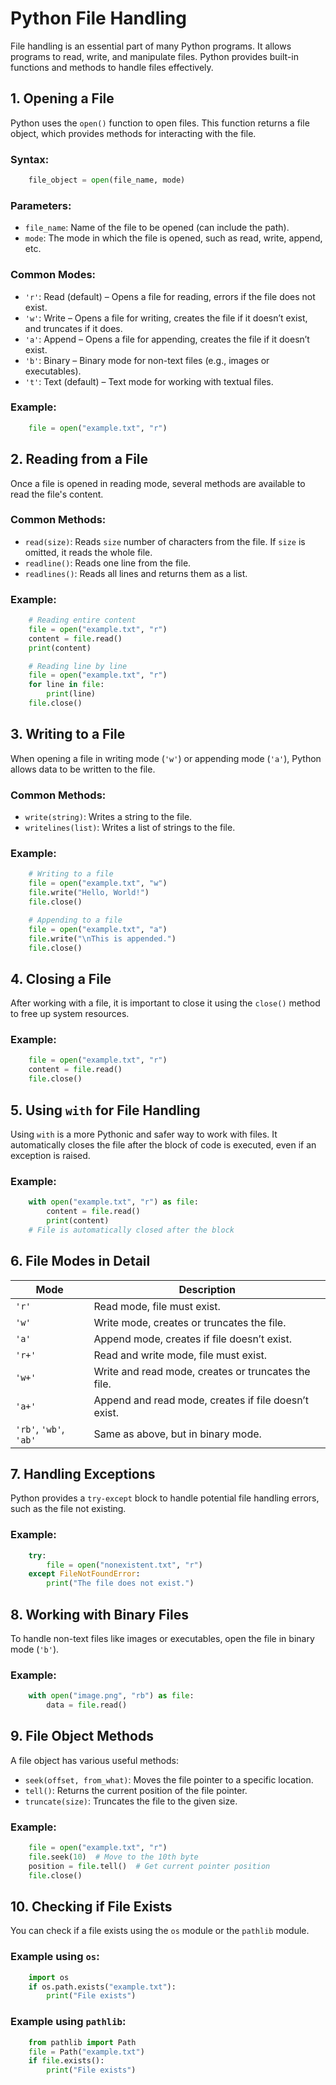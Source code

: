 # Python File Handling

File handling is an essential part of many Python programs. It allows programs to read, write, and manipulate files. Python provides built-in functions and methods to handle files effectively.

## 1. Opening a File

Python uses the `open()` function to open files. This function returns a file object, which provides methods for interacting with the file.

### Syntax:
```python
    file_object = open(file_name, mode)
```
### Parameters:
- `file_name`: Name of the file to be opened (can include the path).
- `mode`: The mode in which the file is opened, such as read, write, append, etc.

### Common Modes:
- `'r'`: Read (default) – Opens a file for reading, errors if the file does not exist.
- `'w'`: Write – Opens a file for writing, creates the file if it doesn’t exist, and truncates if it does.
- `'a'`: Append – Opens a file for appending, creates the file if it doesn’t exist.
- `'b'`: Binary – Binary mode for non-text files (e.g., images or executables).
- `'t'`: Text (default) – Text mode for working with textual files.

### Example:
```python
    file = open("example.txt", "r")
```
## 2. Reading from a File

Once a file is opened in reading mode, several methods are available to read the file's content.

### Common Methods:
- `read(size)`: Reads `size` number of characters from the file. If `size` is omitted, it reads the whole file.
- `readline()`: Reads one line from the file.
- `readlines()`: Reads all lines and returns them as a list.

### Example:
```python
    # Reading entire content
    file = open("example.txt", "r")
    content = file.read()
    print(content)

    # Reading line by line
    file = open("example.txt", "r")
    for line in file:
        print(line)
    file.close()
```
## 3. Writing to a File

When opening a file in writing mode (`'w'`) or appending mode (`'a'`), Python allows data to be written to the file.

### Common Methods:
- `write(string)`: Writes a string to the file.
- `writelines(list)`: Writes a list of strings to the file.

### Example:
```python
    # Writing to a file
    file = open("example.txt", "w")
    file.write("Hello, World!")
    file.close()

    # Appending to a file
    file = open("example.txt", "a")
    file.write("\nThis is appended.")
    file.close()
```
## 4. Closing a File

After working with a file, it is important to close it using the `close()` method to free up system resources.

### Example:
```python
    file = open("example.txt", "r")
    content = file.read()
    file.close()
```
## 5. Using `with` for File Handling

Using `with` is a more Pythonic and safer way to work with files. It automatically closes the file after the block of code is executed, even if an exception is raised.

### Example:
```python
    with open("example.txt", "r") as file:
        content = file.read()
        print(content)
    # File is automatically closed after the block
```
## 6. File Modes in Detail

| Mode | Description |
|------|-------------|
| `'r'` | Read mode, file must exist. |
| `'w'` | Write mode, creates or truncates the file. |
| `'a'` | Append mode, creates if file doesn’t exist. |
| `'r+'` | Read and write mode, file must exist. |
| `'w+'` | Write and read mode, creates or truncates the file. |
| `'a+'` | Append and read mode, creates if file doesn’t exist. |
| `'rb'`, `'wb'`, `'ab'` | Same as above, but in binary mode. |

## 7. Handling Exceptions

Python provides a `try-except` block to handle potential file handling errors, such as the file not existing.

### Example:
```python
    try:
        file = open("nonexistent.txt", "r")
    except FileNotFoundError:
        print("The file does not exist.")
```
## 8. Working with Binary Files

To handle non-text files like images or executables, open the file in binary mode (`'b'`).

### Example:
```python
    with open("image.png", "rb") as file:
        data = file.read()
```
## 9. File Object Methods

A file object has various useful methods:
- `seek(offset, from_what)`: Moves the file pointer to a specific location.
- `tell()`: Returns the current position of the file pointer.
- `truncate(size)`: Truncates the file to the given size.

### Example:
```python
    file = open("example.txt", "r")
    file.seek(10)  # Move to the 10th byte
    position = file.tell()  # Get current pointer position
    file.close()
```
## 10. Checking if File Exists

You can check if a file exists using the `os` module or the `pathlib` module.

### Example using `os`:
```python
    import os
    if os.path.exists("example.txt"):
        print("File exists")
```
### Example using `pathlib`:
```python
    from pathlib import Path
    file = Path("example.txt")
    if file.exists():
        print("File exists")
```

